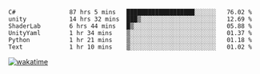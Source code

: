<!--START_SECTION:waka-->

```text
C#               87 hrs 5 mins   ███████████████████░░░░░░   76.02 %
unity            14 hrs 32 mins  ███▒░░░░░░░░░░░░░░░░░░░░░   12.69 %
ShaderLab        6 hrs 44 mins   █▒░░░░░░░░░░░░░░░░░░░░░░░   05.88 %
UnityYaml        1 hr 34 mins    ▒░░░░░░░░░░░░░░░░░░░░░░░░   01.37 %
Python           1 hr 21 mins    ▒░░░░░░░░░░░░░░░░░░░░░░░░   01.18 %
Text             1 hr 10 mins    ▒░░░░░░░░░░░░░░░░░░░░░░░░   01.02 %
```

<!--END_SECTION:waka-->
[![wakatime](https://wakatime.com/badge/user/6c2f442e-41b4-42e3-bc06-d5d8203ad1da.svg)](https://wakatime.com/@6c2f442e-41b4-42e3-bc06-d5d8203ad1da)
